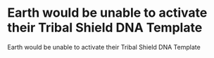 # Earth would be unable to activate their Tribal Shield DNA Template

Earth would be unable to activate their Tribal Shield DNA Template